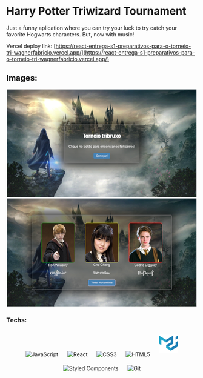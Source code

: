 # Harry Potter Triwizard Tournament 

Just a funny aplication where you can try your luck to try catch your favorite Hogwarts characters.
But, now with music!

Vercel deploy link: [https://react-entrega-s1-preparativos-para-o-torneio-tri-wagnerfabricio.vercel.app/](https://react-entrega-s1-preparativos-para-o-torneio-tri-wagnerfabricio.vercel.app/)

<td valign="top" width="33%">

## Images:

<div align="center">

![A man standing on the top of a montain looking to a casttle](readme/home.png)
![Ron Weasley, Cho Chang and Cedric Diggory pictures](readme/result.png)

</div>
</td>

<td valign="top" width="33%">

### Techs:

<div align="center">
<img style="margin: 10px" src="https://profilinator.rishav.dev/skills-assets/javascript-original.svg" alt="JavaScript" height="50" />
<img style="margin: 10px" src="https://profilinator.rishav.dev/skills-assets/react-original-wordmark.svg" alt="React" height="50" />
<img style="margin: 10px" src="https://profilinator.rishav.dev/skills-assets/css3-original-wordmark.svg" alt="CSS3" height="50" />
<img style="margin: 10px" src="https://profilinator.rishav.dev/skills-assets/html5-original-wordmark.svg" alt="HTML5" height="50" />
<img style="margin: 10px" src="https://raw.githubusercontent.com/devicons/devicon/1119b9f84c0290e0f0b38982099a2bd027a48bf1/icons/materialui/materialui-original.svg" alt="Material UI" height="50" />
<img style="margin: 10px" src="https://cdn.worldvectorlogo.com/logos/styled-components-1.svg" alt="Styled Components" height="50" />
<img style="margin: 10px" src="https://profilinator.rishav.dev/skills-assets/git-scm-icon.svg" alt="Git" height="50" />
</div>

</td>
